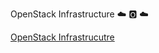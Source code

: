 OpenStack Infrastructure :cloud: :o2: :cloud: 

[OpenStack Infrastrucutre](https://docs.openstack.org/infra/system-config/)

